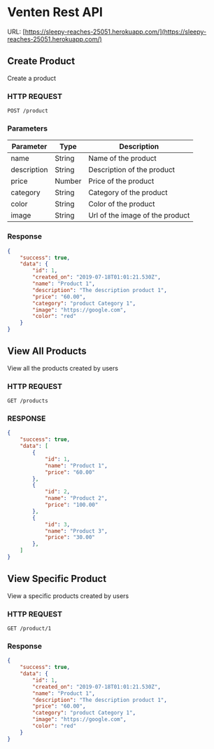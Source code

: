 # Venten Rest API

URL: [https://sleepy-reaches-25051.herokuapp.com/](https://sleepy-reaches-25051.herokuapp.com/)

## Create Product
Create a product

### HTTP REQUEST

`POST /product`

### Parameters

Parameter | Type | Description
--------- | ---- | -----------
name | String | Name of the product
description | String | Description of the product
price | Number | Price of the product
category | String | Category of the product
color | String | Color of the product
image | String | Url of the image of the product

### Response

```json
{
    "success": true,
    "data": {
        "id": 1,
        "created_on": "2019-07-18T01:01:21.530Z",
        "name": "Product 1",
        "description": "The description product 1",
        "price": "60.00",
        "category": "product Category 1",
        "image": "https://google.com",
        "color": "red"
    }
}
```

## View All Products
View all the products created by users

### HTTP REQUEST

`GET /products`

### RESPONSE

```json
{
    "success": true,
    "data": [
        {
            "id": 1,
            "name": "Product 1",
            "price": "60.00"
        },
        {
            "id": 2,
            "name": "Product 2",
            "price": "100.00"
        },
        {
            "id": 3,
            "name": "Product 3",
            "price": "30.00"
        },
    ]
}
```

## View Specific Product
View a specific products created by users

### HTTP REQUEST

`GET /product/1`

### Response

```json
{
    "success": true,
    "data": {
        "id": 1,
        "created_on": "2019-07-18T01:01:21.530Z",
        "name": "Product 1",
        "description": "The description product 1",
        "price": "60.00",
        "category": "product Category 1",
        "image": "https://google.com",
        "color": "red"
    }
}
```


